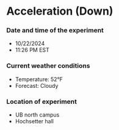 # Acceleration (Down)

### Date and time of the experiment
- 10/22/2024
- 11:26 PM EST

### Current weather conditions
- Temperature: 52°F
- Forecast: Cloudy

### Location of experiment
- UB north campus
- Hochsetter hall